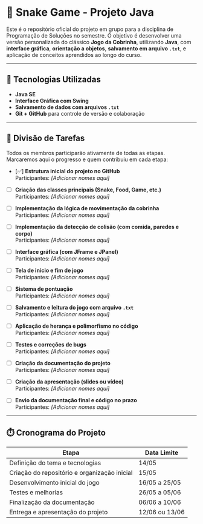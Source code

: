 # 🐍 Snake Game - Projeto Java

Este é o repositório oficial do projeto em grupo para a disciplina de Programação de Soluções no semestre. O objetivo é desenvolver uma versão personalizada do clássico **Jogo da Cobrinha**, utilizando **Java**, com **interface gráfica**, **orientação a objetos**, **salvamento em arquivo `.txt`**, e aplicação de conceitos aprendidos ao longo do curso.

---

## 🧪 Tecnologias Utilizadas

- **Java SE**
- **Interface Gráfica com Swing**
- **Salvamento de dados com arquivos `.txt`**
- **Git + GitHub** para controle de versão e colaboração

---

## 📌 Divisão de Tarefas
Todos os membros participarão ativamente de todas as etapas. Marcaremos aqui o progresso e quem contribuiu em cada etapa:

- [✅] **Estrutura inicial do projeto no GitHub**  
  Participantes: _[Adicionar nomes aqui]_

- [ ] **Criação das classes principais (Snake, Food, Game, etc.)**  
  Participantes: _[Adicionar nomes aqui]_

- [ ] **Implementação da lógica de movimentação da cobrinha**  
  Participantes: _[Adicionar nomes aqui]_

- [ ] **Implementação da detecção de colisão (com comida, paredes e corpo)**  
  Participantes: _[Adicionar nomes aqui]_

- [ ] **Interface gráfica (com JFrame e JPanel)**  
  Participantes: _[Adicionar nomes aqui]_

- [ ] **Tela de início e fim de jogo**  
  Participantes: _[Adicionar nomes aqui]_

- [ ] **Sistema de pontuação**  
  Participantes: _[Adicionar nomes aqui]_

- [ ] **Salvamento e leitura do jogo com arquivo `.txt`**  
  Participantes: _[Adicionar nomes aqui]_

- [ ] **Aplicação de herança e polimorfismo no código**  
  Participantes: _[Adicionar nomes aqui]_

- [ ] **Testes e correções de bugs**  
  Participantes: _[Adicionar nomes aqui]_

- [ ] **Criação da documentação do projeto**  
  Participantes: _[Adicionar nomes aqui]_

- [ ] **Criação da apresentação (slides ou vídeo)**  
  Participantes: _[Adicionar nomes aqui]_

- [ ] **Envio da documentação final e código no prazo**  
  Participantes: _[Adicionar nomes aqui]_

---

## ⏱️ Cronograma do Projeto

| Etapa | Data Limite |
|-------|-------------|
| Definição do tema e tecnologias | 14/05 |
| Criação do repositório e organização inicial | 15/05 |
| Desenvolvimento inicial do jogo | 16/05 a 25/05 |
| Testes e melhorias | 26/05 a 05/06 |
| Finalização da documentação | 06/06 a 10/06 |
| Entrega e apresentação do projeto | 12/06 ou 13/06 |
